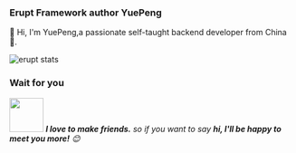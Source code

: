 ### Erupt Framework author YuePeng

👋 Hi, I'm YuePeng,a passionate self-taught backend developer from China 🚀.

 ![erupt stats](https://github-readme-stats.vercel.app/api?username=erupts&show_icons=true&title_color=fff&icon_color=79ff97&text_color=9f9f9f&bg_color=151515&hide_border=false)

### Wait for you

<img src="https://media.giphy.com/media/LnQjpWaON8nhr21vNW/giphy.gif" width="60"> <em><b>I love to make friends.</b> so if you want to say <b>hi, I'll be happy to meet you more!</b> 😊</em>
